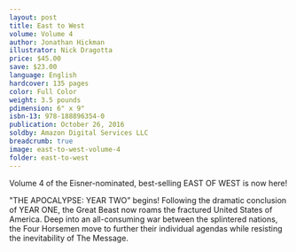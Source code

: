 ```yaml
---
layout: post
title: East to West
volume: Volume 4
author: Jonathan Hickman
illustrator: Nick Dragotta
price: $45.00
save: $23.00
language: English
hardcover: 135 pages
color: Full Color
weight: 3.5 pounds
pdimension: 6" x 9"
isbn-13: 978-188896354-0
publication: October 26, 2016
soldby: Amazon Digital Services LLC
breadcrumb: true
image: east-to-west-volume-4
folder: east-to-west
---
```


Volume 4 of the Eisner-nominated, best-selling EAST OF WEST is now here!

"THE APOCALYPSE: YEAR TWO” begins! Following the dramatic conclusion of YEAR ONE, the Great Beast now roams the fractured United States of America. Deep into an all-consuming war between the splintered nations, the Four Horsemen move to further their individual agendas while resisting the inevitability of The Message.
